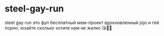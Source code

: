 # steel-gay-run
steel gay run это фул бесплатный мем-проект вдохновленный jojo и гей порно.
юзайте сколько хотите нам не жалко 😘👶🏿
